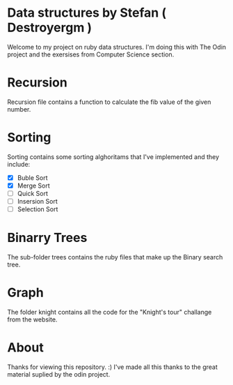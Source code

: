 # Data structures by Stefan ( Destroyergm )
Welcome to my project on ruby data structures. I'm doing this with The Odin project and the exersises from Computer Science section.

# Recursion
Recursion file contains a function to calculate the fib value of the given number.

# Sorting
Sorting contains some sorting alghoritams that I've implemented and they include:
 - [x] Buble Sort
 - [x] Merge Sort
 - [ ] Quick Sort 
 - [ ] Insersion Sort
 - [ ] Selection Sort

# Binarry Trees
The sub-folder trees contains the ruby files that make up the Binary search tree.

# Graph
The folder knight contains all the code for the "Knight's tour" challange from the website.

# About
Thanks for viewing this repository. :)
I've made all this thanks to the great material suplied by the odin project.